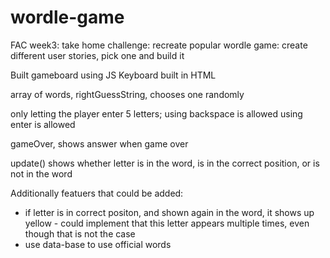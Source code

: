 # wordle-game
FAC week3: take home challenge: recreate popular wordle game: create different user stories, pick one and build it


Built gameboard using JS
Keyboard built in HTML

array of words, rightGuessString, chooses one randomly

only letting the player enter 5 letters;
using backspace is allowed
using enter is allowed

gameOver, shows answer when game over

update()
shows whether letter is in the word, is in the correct position, or is not in the word



Additionally featuers that could be added:
- if letter is in correct positon, and shown again in the word, it shows up yellow - could implement that this letter appears multiple times, even though that is not the case
- use data-base to use official words

